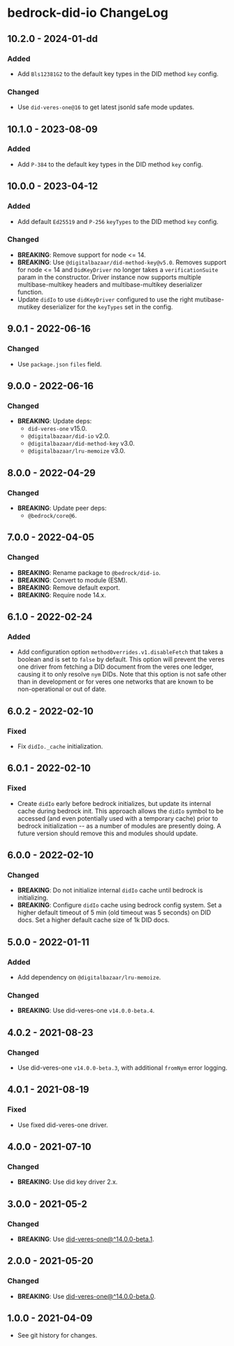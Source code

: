 # bedrock-did-io ChangeLog

## 10.2.0 - 2024-01-dd

### Added
- Add `Bls12381G2` to the default key types in the DID method `key` config.

### Changed
- Use `did-veres-one@16` to get latest jsonld safe mode updates.

## 10.1.0 - 2023-08-09

### Added
- Add `P-384` to the default key types in the DID method `key` config.

## 10.0.0 - 2023-04-12

### Added
- Add default `Ed25519` and `P-256` `keyTypes` to the DID method `key` config.

### Changed
- **BREAKING**: Remove support for node <= 14.
- **BREAKING**: Use `@digitalbazaar/did-method-key@v5.0`. Removes support for
  node <= 14 and `DidKeyDriver` no longer takes a `verificationSuite` param in
  the constructor. Driver instance now supports multiple multibase-multikey
  headers and multibase-multikey deserializer function.
- Update `didIo` to use `didKeyDriver` configured to use the right
  mutibase-mutikey deserializer for the `keyTypes` set in the config.

## 9.0.1 - 2022-06-16

### Changed
- Use `package.json` `files` field.

## 9.0.0 - 2022-06-16

### Changed
- **BREAKING**: Update deps:
  - `did-veres-one` v15.0.
  - `@digitalbazaar/did-io` v2.0.
  - `@digitalbazaar/did-method-key` v3.0.
  - `@digitalbazaar/lru-memoize` v3.0.

## 8.0.0 - 2022-04-29

### Changed
- **BREAKING**: Update peer deps:
  - `@bedrock/core@6`.

## 7.0.0 - 2022-04-05

### Changed
- **BREAKING**: Rename package to `@bedrock/did-io`.
- **BREAKING**: Convert to module (ESM).
- **BREAKING**: Remove default export.
- **BREAKING**: Require node 14.x.

## 6.1.0 - 2022-02-24

### Added
- Add configuration option `methodOverrides.v1.disableFetch` that takes a
  boolean and is set to `false` by default. This option will prevent the
  veres one driver from fetching a DID document from the veres one ledger,
  causing it to only resolve `nym` DIDs. Note that this option is not safe
  other than in development or for veres one networks that are known to be
  non-operational or out of date.

## 6.0.2 - 2022-02-10

### Fixed
- Fix `didIo._cache` initialization.

## 6.0.1 - 2022-02-10

### Fixed
- Create `didIo` early before bedrock initializes, but update its internal
  cache during bedrock init. This approach allows the `didIo` symbol to be
  accessed (and even potentially used with a temporary cache) prior to
  bedrock initialization -- as a number of modules are presently doing. A
  future version should remove this and modules should update.

## 6.0.0 - 2022-02-10

### Changed
- **BREAKING**: Do not initialize internal `didIo` cache until bedrock is
  initializing.
- **BREAKING**: Configure `didIo` cache using bedrock config system. Set
  a higher default timeout of 5 min (old timeout was 5 seconds) on DID docs.
  Set a higher default cache size of 1k DID docs.

## 5.0.0 - 2022-01-11

### Added
- Add dependency on `@digitalbazaar/lru-memoize`.

### Changed
- **BREAKING**: Use did-veres-one `v14.0.0-beta.4`.

## 4.0.2 - 2021-08-23

### Changed
- Use did-veres-one `v14.0.0-beta.3`, with additional `fromNym` error logging.

## 4.0.1 - 2021-08-19

### Fixed
- Use fixed did-veres-one driver.

## 4.0.0 - 2021-07-10

### Changed
- **BREAKING**: Use did key driver 2.x.

## 3.0.0 - 2021-05-2

### Changed
- **BREAKING**: Use [did-veres-one@^14.0.0-beta.1](https://github.com/veres-one/did-veres-one/blob/v14.x/CHANGELOG.md).

## 2.0.0 - 2021-05-20

### Changed
- **BREAKING**: Use [did-veres-one@^14.0.0-beta.0](https://github.com/veres-one/did-veres-one/blob/v14.x/CHANGELOG.md).

## 1.0.0 - 2021-04-09

- See git history for changes.
